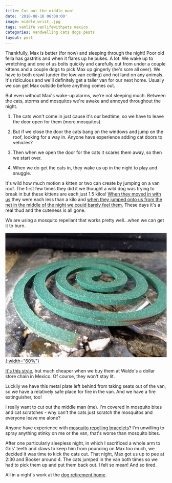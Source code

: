 ```yaml
---
title: Cut out the middle man!
date: '2018-08-10 06:00:00'
image: middle_wrist_.jpg
tags: vanlife vanlifewithpets mexico
categories: vandwelling cats dogs pests
layout: post
---
```


Thankfully, Max is better (for now) and sleeping through the night! Poor old fella has gastritis and when it flares up he pukes. A lot. We wake up to wretching and one of us bolts quickly and carefully out from under a couple kittens and a couple dogs to pick Max up gingerly (he's sore all over). We have to both crawl (under the low van ceiling) and not land on any animals. It's ridiculous and we'll definitely get a taller van for our next home. Usually we can get Max outside before anything comes out.

But even without Max's wake-up alarms, we're not sleeping much. Between the cats, storms and mosquitos we're awake and annoyed throughout the night.

1. The cats won't come in just cause it's our bedtime, so we have to leave the door open for them (more mosquitos).

2. But if we close the door the cats bang on the windows and jump on the roof, looking for a way in. Anyone have experience adding cat doors to vehicles?

3. Then when we open the door for the cats it scares them away, so then we start over.

4. When we do get the cats in, they wake us up in the night to play and snuggle.

It's wild how much motion a kitten or two can create by jumping on a van roof. The first few times they did it we thought a wild dog was trying to break in but these kittens are each just 1.5 kilos! [When they moved in with us](https://reverdecer.annalisagross.com/2018/06/23/ven-gatita-y-gatita/) they were each less than a kilo and [when they jumped onto us from the net in the middle of the night we could barely feel them.](https://reverdecer.annalisagross.com/2018/07/14/i-sleep-with-six/) These days it's a real thud and the cuteness is all gone.

We are using a mosquito repellant that works pretty well...when we can get it to burn.

[![](/images/mosquito_coil_.jpg){:width="60%"}](/images/mosquito_coil.jpg)

[It's this style](https://www.amazon.com/gp/product/B07C869L83/ref=as_li_tl?ie=UTF8&tag=annalisa144-20&camp=1789&creative=9325&linkCode=as2&creativeASIN=B07C869L83&linkId=b774371b18247db12f46a7a1831d2b0f), but much cheaper when we buy them at Waldo's a dollar store chain in Mexico. Of course, they won't stay lit.

Luckily we have this metal plate left behind from taking seats out of the van, so we have a relatively safe place for fire in the van. And we have a fire extinguisher, too!

I really want to cut out the middle man (me). I'm covered in mosquito bites and cat scratches - why can't the cats just scratch the mosquitos and everyone leave me alone?

Anyone have experience with [mosquito repelling bracelets](https://www.amazon.com/gp/product/B01IB9W9RS/ref=as_li_tl?ie=UTF8&tag=annalisa144-20&camp=1789&creative=9325&linkCode=as2&creativeASIN=B01IB9W9RS&linkId=49ab62f973912459bec26e95bef0c601)? I'm unwilling to spray anything stinky on me or the van, that's worse than mosquito bites.

After one particularly sleepless night, in which I sacrificed a whole arm to Gris' teeth and claws to keep him from pouncing on Max too much, we decided it was time to kick the cats out. That night, Max got us up to pee at 2:30 and Booker around 4. The cats jumped in the van both times so we had to pick them up and put them back out. I felt so mean! And so tired.

All in a night's work at the [dog retirement home](https://reverdecer.annalisagross.com/2018/08/05/dog-retirement-home/).